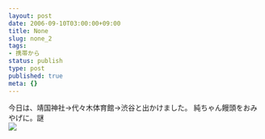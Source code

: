 ```yaml
---
layout: post
date: 2006-09-10T03:00:00+09:00
title: None
slug: none_2
tags:
- 携帯から
status: publish
type: post
published: true
meta: {}
---
```

<div class="caption">今日は、靖国神社→代々木体育館→渋谷と出かけました。
純ちゃん饅頭をおみやげに。謎 </div>
<div class="photo"><img src="/images/uploads/blog-photo-1157816435.13-0.jpg" /></div>

